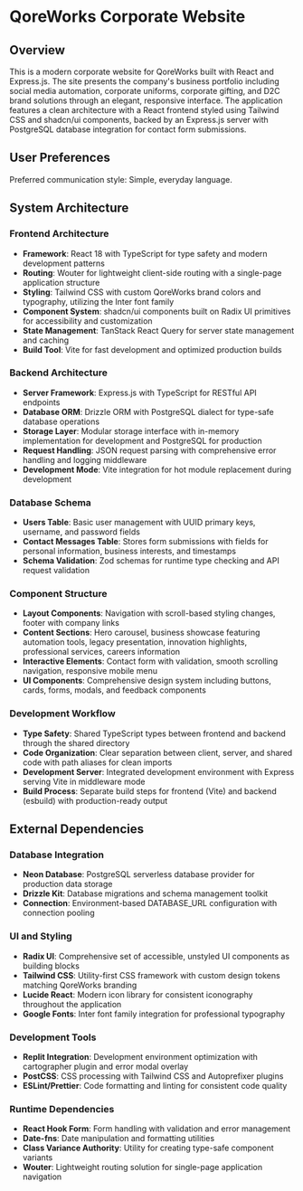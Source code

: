 # QoreWorks Corporate Website

## Overview

This is a modern corporate website for QoreWorks built with React and Express.js. The site presents the company's business portfolio including social media automation, corporate uniforms, corporate gifting, and D2C brand solutions through an elegant, responsive interface. The application features a clean architecture with a React frontend styled using Tailwind CSS and shadcn/ui components, backed by an Express.js server with PostgreSQL database integration for contact form submissions.

## User Preferences

Preferred communication style: Simple, everyday language.

## System Architecture

### Frontend Architecture
- **Framework**: React 18 with TypeScript for type safety and modern development patterns
- **Routing**: Wouter for lightweight client-side routing with a single-page application structure
- **Styling**: Tailwind CSS with custom QoreWorks brand colors and typography, utilizing the Inter font family
- **Component System**: shadcn/ui components built on Radix UI primitives for accessibility and customization
- **State Management**: TanStack React Query for server state management and caching
- **Build Tool**: Vite for fast development and optimized production builds

### Backend Architecture
- **Server Framework**: Express.js with TypeScript for RESTful API endpoints
- **Database ORM**: Drizzle ORM with PostgreSQL dialect for type-safe database operations
- **Storage Layer**: Modular storage interface with in-memory implementation for development and PostgreSQL for production
- **Request Handling**: JSON request parsing with comprehensive error handling and logging middleware
- **Development Mode**: Vite integration for hot module replacement during development

### Database Schema
- **Users Table**: Basic user management with UUID primary keys, username, and password fields
- **Contact Messages Table**: Stores form submissions with fields for personal information, business interests, and timestamps
- **Schema Validation**: Zod schemas for runtime type checking and API request validation

### Component Structure
- **Layout Components**: Navigation with scroll-based styling changes, footer with company links
- **Content Sections**: Hero carousel, business showcase featuring automation tools, legacy presentation, innovation highlights, professional services, careers information
- **Interactive Elements**: Contact form with validation, smooth scrolling navigation, responsive mobile menu
- **UI Components**: Comprehensive design system including buttons, cards, forms, modals, and feedback components

### Development Workflow
- **Type Safety**: Shared TypeScript types between frontend and backend through the shared directory
- **Code Organization**: Clear separation between client, server, and shared code with path aliases for clean imports
- **Development Server**: Integrated development environment with Express serving Vite in middleware mode
- **Build Process**: Separate build steps for frontend (Vite) and backend (esbuild) with production-ready output

## External Dependencies

### Database Integration
- **Neon Database**: PostgreSQL serverless database provider for production data storage
- **Drizzle Kit**: Database migrations and schema management toolkit
- **Connection**: Environment-based DATABASE_URL configuration with connection pooling

### UI and Styling
- **Radix UI**: Comprehensive set of accessible, unstyled UI components as building blocks
- **Tailwind CSS**: Utility-first CSS framework with custom design tokens matching QoreWorks branding
- **Lucide React**: Modern icon library for consistent iconography throughout the application
- **Google Fonts**: Inter font family integration for professional typography

### Development Tools
- **Replit Integration**: Development environment optimization with cartographer plugin and error modal overlay
- **PostCSS**: CSS processing with Tailwind CSS and Autoprefixer plugins
- **ESLint/Prettier**: Code formatting and linting for consistent code quality

### Runtime Dependencies
- **React Hook Form**: Form handling with validation and error management
- **Date-fns**: Date manipulation and formatting utilities
- **Class Variance Authority**: Utility for creating type-safe component variants
- **Wouter**: Lightweight routing solution for single-page application navigation